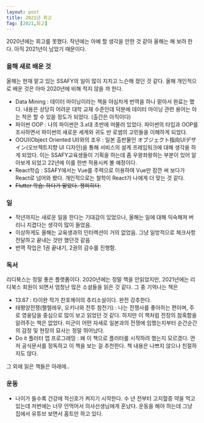 ```yaml
---
layout: post
title: 2021년 회고
Tag: [2021,회고]
---
```




2020년에는 회고를 못했다. 작년에는 아예 할 생각을 안한 것 같아 올해는 해 보려 한다. 아직 2021년이 남았기 때문이다. 



### 올해 새로 배운 것

올해는 현재 맡고 있는 SSAFY의 일이 많이 지치고 느슨해 졌던 것 같다. 올해 개인적으로 배운 것은 아마 2020년에 비해 적지 않을 까 한다. 

* Data Mining : 데이터 마이닝이라는 책을 야심차게 번역을 하나 맡아서 완료는 했다. 내용은 상당히 어려운 대학 교재 수준인데 덕분에 데이터 마이닝 관련 용어는 아는 척은 할 수 있을 정도가 되었다. (출간은 아직이다)
* 파이썬 OOP : 나의 파이썬은 3.x대 초반에 머물러 있었다. 파이썬의 타입과 OOP를 조사하면서 파이썬의 새로운 세계와 귀도 반 로썸의 고민들을 이해하게 되었다.
* OOUI(Object Oriented UI)와의 조우 : 일본 출판물인 オブジェクト指向UIデザイン(오브젝트지향 UI 디자인)을 통해 서비스의 설계 프레임워크에 대해 생각을 하게 되었다. 이는 SSAFY교육생들이 기획을 하는데 좀 우왕좌왕하는 부분이 있어 알아보게 되었고 22년에 이를 한번 적용시켜 볼 예정이다.
* React학습 : SSAFY에서는 Vue를 주력으로 이용하여 Vue만 잠깐 써 보다가 React로 넘어와 봤다. 개인적으로는 철학이 React가 나에게 더 맞는 것 같다. 
* ~~Flutter 학습: 하다가 말았다. 챙피히다.~~





### 일

* 작년까지는 새로운 일을 한다는 기대감이 있었으나, 올해는 일에 대해 익숙해져 버리니 지겹다는 생각이 많이 들었음. 
* 이상하게도 올해는 교육생과의 인터렉션이 거의 없었음. 그냥 일방적으로 체크사항 전달하고 끝내는 것만 했던것 같음
* 번역 작업은 1권 끝내기, 2권의 감수를 진행함. 



### 독서

리디북스는 정말 좋은 플랫폼이다. 2020년에는 정말 책을 안읽었지만, 2021년에는 리디북스 회원이 되면서 엄청난 많은 소설들을 읽은 것 같다. 그 중 기억나는 책은

* 13.67 : 타이완 작가 찬호께이의 추리소설이다. 완전 강추한다.
* 태평양전쟁(펠렐레우, 오키나와 전투 참전기) : 나는 전쟁사를 좋아하는 편이며, 주로 영웅담을 중심으로 많이 보고 읽었던 것 같다. 하지만 이 책처럼 전장의 참혹함을 알려주는 책은 없었다. 미군이 어떤 자세로 일본과의 전쟁에 임했는지부터 순간순간의 감정 및 현장의 묘사는 정말 뛰어났다. 
* Do it 플러터 앱 프로그래밍 : 왜 이 책으로 플러터를 시작하려 했는지 모르겠다. 먼저 공식문서를 정독하고 이 책을 보는 걸 추천한다. 책 내용은 나쁘지 않으나 친절하지도 않다.

그 외에 읽은 책들은 아래에..



### 운동

* 나이가 들수록 건강에 적신호가 켜지기 시작한다. 수 년 전부터 고지혈증 약을 먹고 있는데 저번에는 너무 안먹어서 의사선생님에게 혼났다. 운동을 해야 하는데 그냥 집에서 유튜브 보면서 홈트만 하고 있다. 












